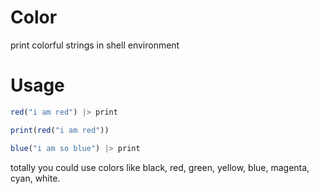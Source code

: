 # Color
 print colorful strings in shell environment

# Usage

```julia
red("i am red") |> print

print(red("i am red"))

blue("i am so blue") |> print
```

totally you could use colors like black, red, green, yellow, blue, magenta, cyan, white.
